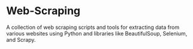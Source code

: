 # Web-Scraping
A collection of web scraping scripts and tools for extracting data from various websites using Python and libraries like BeautifulSoup, Selenium, and Scrapy.
